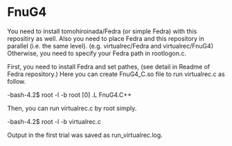 # FnuG4

You need to install tomohiroinada/Fedra (or simple Fedra) with this repositiry as well.
Also you need to place Fedra and this repository in parallel (i.e. the same level). (e.g. virtualrec/Fedra and virtualrec/FnuG4)
Otherwise, you need to specify your Fedra path in rootlogon.c.

First, you need to install Fedra and set pathes, (see detail in Readme of Fedra repository.)
Here you can create FnuG4_C.so file to run virtualrec.c as follow.

-bash-4.2$ root -l -b
root [0] .L FnuG4.C++

Then, you can run virtualrec.c by root simply.

-bash-4.2$ root -l -b virtualrec.c

Output in the first trial was saved as run_virtualrec.log.


